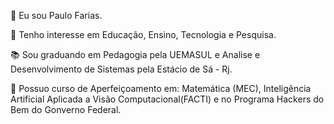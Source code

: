 👋 Eu sou Paulo Farias.
<p></p>
👀 Tenho interesse em Educação, Ensino, Tecnologia e Pesquisa.
<p></p>
📚 Sou graduando em Pedagogia pela UEMASUL e Analise e Desenvolvimento de Sistemas pela Estácio de Sá - Rj.
<p></p>
📑 Possuo curso de Aperfeiçoamento em: Matemática (MEC), Inteligência Artificial Aplicada a Visão Computacional(FACTI) e no Programa Hackers do Bem do Gonverno Federal.
